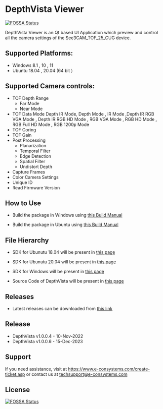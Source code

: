 # DepthVista Viewer
[![FOSSA Status](https://app.fossa.com/api/projects/git%2Bgithub.com%2Fe-con-devops-rnd%2FDepthVista.svg?type=shield)](https://app.fossa.com/projects/git%2Bgithub.com%2Fe-con-devops-rnd%2FDepthVista?ref=badge_shield)


DepthVista Viewer is an Qt based UI Application which preview and control all the camera settings of the  See3CAM_TOF_25_CUG device. 

## Supported Platforms:

* Windows 8.1 , 10 , 11
* Ubuntu 18.04 , 20.04 (64 bit )


## Supported Camera controls:

* TOF Depth Range
	* Far Mode
	* Near Mode
* TOF Data Mode
	Depth IR Mode, Depth Mode , IR Mode ,Depth IR RGB VGA Mode , Depth IR RGB HD Mode , RGB VGA Mode , RGB HD Mode , RGB Full HD Mode , RGB 1200p Mode
* TOF Coring
* TOF Gain
* Post Processing
	* Planarization
	* Temporal Filter
	* Edge Detection
	* Spatial Filter
	* Undistort Depth
* Capture Frames
* Color Camera Settings 
* Unique ID
* Read Firmware Version


## How to Use

- Build the package in Windows using [this Build Manual](https://github.com/econsystems/DepthVista/blob/main/DepthVista_Build_Manual_Windows_Rev_1_1.pdf)

- Build the package in Ubuntu using [this Build Manual](https://github.com/econsystems/DepthVista/blob/main/DepthVista_Build_Manual_Linux_Rev_1_1.pdf)


## File Hierarchy

- SDK for Ubunutu 18.04 will be present in [this page](https://github.com/econsystems/DepthVista/tree/main/SDK/Linux/Ubuntu18.04/x64)

- SDK for Ubunutu 20.04 will be present in [this page](https://github.com/econsystems/DepthVista/tree/main/SDK/Linux/Ubuntu20.04/x64) 

- SDK for Windows will be present in [this page](https://github.com/econsystems/DepthVista/tree/main/SDK/Windows)

- Source Code of DepthVista will be present in [this page](https://github.com/econsystems/DepthVista/tree/main/Source)

## Releases

* Latest releases can be downloaded from [this link](https://github.com/econsystems/DepthVista/releases)

## Release

* DepthVista v1.0.0.4		-	10-Nov-2022
* DepthVista v1.0.0.6		-	15-Dec-2023

## Support

If you need assistance, visit at https://www.e-consystems.com/create-ticket.asp or contact us at techsupport@e-consystems.com


## License
[![FOSSA Status](https://app.fossa.com/api/projects/git%2Bgithub.com%2Fe-con-devops-rnd%2FDepthVista.svg?type=large)](https://app.fossa.com/projects/git%2Bgithub.com%2Fe-con-devops-rnd%2FDepthVista?ref=badge_large)